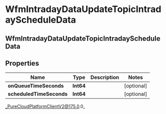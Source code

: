 # WfmIntradayDataUpdateTopicIntradayScheduleData

## WfmIntradayDataUpdateTopicIntradayScheduleData

## Properties

|Name | Type | Description | Notes|
|------------ | ------------- | ------------- | -------------|
| **onQueueTimeSeconds** | **Int64** |  | [optional] |
| **scheduledTimeSeconds** | **Int64** |  | [optional] |



_PureCloudPlatformClientV2@175.0.0_
